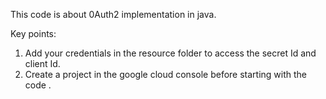This code is about 0Auth2 implementation in java.

Key points:

1. Add your credentials in the resource folder to access the secret Id and client Id.
2. Create a project in the google cloud console before starting with the code .
        
